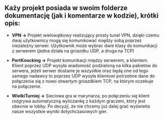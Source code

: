 ## Każy projekt posiada w swoim folderze dokumentację (jak i komentarze w kodzie), krótki opis:  
  
- **VPN ->** Projekt wielowątkowy realizujący prosty tunel VPN, dzięki czemu dwaj użytkownicy mogą się komunikować między sobą poprzez niezależny serwer. Użytkownik może wybrac dwie klasy do komunikacji z serwerem (jedna działa na gniazdku UDP, a druga na TCP)  
  
- **PortKnocking ->** Projekt komunikacji między serwerem, a klientem. Klient poprzez UDP wysyła wiadomość podzieloną na kilka pakietów do serwera, jeżeli serwer dostanie je wszystkie oraz będą one od tego samego nadawcy to poprzez UDP wysyła klientowi potrzebne dane do połączenia się z nowo otwartym gniazdkiem TCP, na którym oczekuje na połączenie.  
  
- **WielkiTurniej ->** Sieciowa gra w marynarza, po połączeniu się klient rozgrywa automatyczną wyliczankę z każdym graczem, który jest obecnie w lobby. Po decyzji, że nie chcemy już dalej grać wyświetla nasze wszystkie wyniki dotychczasowych gier.
